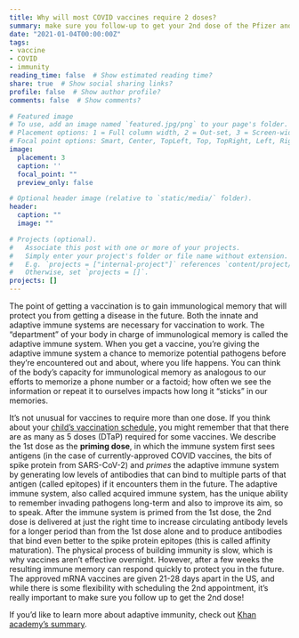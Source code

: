 ```yaml
---
title: Why will most COVID vaccines require 2 doses?
summary: make sure you follow-up to get your 2nd dose of the Pfizer and Moderna vaccines
date: "2021-01-04T00:00:00Z"
tags:
- vaccine
- COVID
- immunity
reading_time: false  # Show estimated reading time?
share: true  # Show social sharing links?
profile: false  # Show author profile?
comments: false  # Show comments?

# Featured image
# To use, add an image named `featured.jpg/png` to your page's folder.
# Placement options: 1 = Full column width, 2 = Out-set, 3 = Screen-width
# Focal point options: Smart, Center, TopLeft, Top, TopRight, Left, Right, BottomLeft, Bottom, BottomRight
image:
  placement: 3
  caption: ''
  focal_point: ""
  preview_only: false

# Optional header image (relative to `static/media/` folder).
header:
  caption: ""
  image: ""

# Projects (optional).
#   Associate this post with one or more of your projects.
#   Simply enter your project's folder or file name without extension.
#   E.g. `projects = ["internal-project"]` references `content/project/deep-learning/index.md`.
#   Otherwise, set `projects = []`.
projects: []
---
```

The point of getting a vaccination is to gain immunological memory that will protect you from getting a disease in the future. Both the innate and adaptive immune systems are necessary for vaccination to work. The “department” of your body in charge of immunological memory is called the adaptive immune system. When you get a vaccine, you’re giving the adaptive immune system a chance to memorize potential pathogens before they’re encountered out and about, where you life happens. You can think of the body’s capacity for immunological memory as analogous to our efforts to memorize a phone number or a factoid; how often we see the information or repeat it to ourselves impacts how long it “sticks” in our memories.

It’s not unusual for vaccines to require more than one dose. If you think about your [child’s vaccination schedule,](https://www.cdc.gov/vaccines/schedules/hcp/imz/child-adolescent.html) you might remember that that there are as many as 5 doses (DTaP) required for some vaccines. We describe the 1st dose as the **priming dose**, in which the immune system first sees antigens (in the case of currently-approved COVID vaccines, the bits of spike protein from SARS-CoV-2) and *primes* the adaptive immune system by generating low levels of antibodies that can bind to multiple parts of that antigen (called epitopes) if it encounters them in the future. The adaptive immune system, also called acquired immune system, has the unique ability to remember invading pathogens long-term and also to improve its aim, so to speak. After the immune system is primed from the 1st dose, the 2nd dose is delivered at just the right time to increase circulating antibody levels for a longer period than from the 1st dose alone and to produce antibodies that bind even better to the spike protein epitopes (this is called affinity maturation). The physical process of building immunity is slow, which is why vaccines aren’t effective overnight. However, after a few weeks the resulting immune memory can respond quickly to protect you in the future. The approved mRNA vaccines are given 21-28 days apart in the US, and while there is some flexibility with scheduling the 2nd appointment, it’s really important to make sure you follow up to get the 2nd dose!

If you’d like to learn more about adaptive immunity, check out [Khan academy’s summary](https://www.khanacademy.org/science/in-in-class-12-biology-india/xc09ed98f7a9e671b:in-in-human-health-and-disease/xc09ed98f7a9e671b:in-in-types-of-immunity-and-the-immune-system/a/adaptive-immunity).